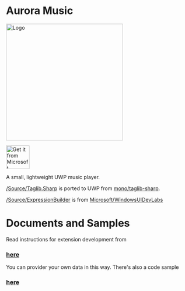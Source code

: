 # Aurora Music


<a href="https://www.microsoft.com/store/apps/9NBLGGH6JVDT?ocid=badge"><img height="320" src="https://i.loli.net/2017/12/30/5a479416604d9.png" alt="Logo" /></a>


<a href="https://www.microsoft.com/store/apps/9NBLGGH6JVDT?ocid=badge"><img height="64" src="https://assets.windowsphone.com/85864462-9c82-451e-9355-a3d5f874397a/English_get-it-from-MS_InvariantCulture_Default.png" alt="Get it from Microsoft" /></a>


A small, lightweight UWP music player.


[/Source/Taglib.Sharp](./Source/TagLib.Sharp/) is ported to UWP from [mono/taglib-sharp](https://github.com/mono/taglib-sharp).

[/Source/ExpressionBuilder](./Source/ExpressionBuilder/) is from [Microsoft/WindowsUIDevLabs](https://github.com/Microsoft/WindowsUIDevLabs)

# Documents and Samples
Read instructions for extension development from 
### [here](./Documentation)
You can provider your own data in this way. There's also a code sample 
### [here](./Samples)

